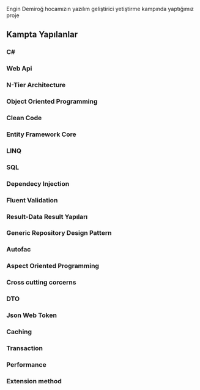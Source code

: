 Engin Demiroğ hocamızın yazılım geliştirici yetiştirme kampında yaptığımız proje
## Kampta Yapılanlar
### C#
### Web Api
### N-Tier Architecture
### Object Oriented Programming
### Clean Code
### Entity Framework Core
### LINQ
### SQL
### Dependecy Injection
### Fluent Validation
### Result-Data Result Yapıları
### Generic Repository Design Pattern
### Autofac
### Aspect Oriented Programming
### Cross cutting corcerns
### DTO
### Json Web Token
### Caching
### Transaction
### Performance
### Extension method
